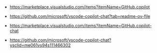 * https://marketplace.visualstudio.com/items?itemName=GitHub.copilot

* https://github.com/microsoft/vscode-copilot-chat?tab=readme-ov-file

* https://marketplace.visualstudio.com/items?itemName=GitHub.copilot-chat

* https://github.com/microsoft/vscode-copilot-chat?ysclid=me061vs94s111466302
